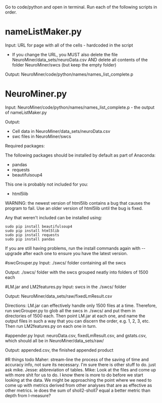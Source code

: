 Go to code/python and open in terminal. Run each of the following scripts in order.

# nameListMaker.py
Input: URL for page with all of the cells - hardcoded in the script
+ If you change the URL, you MUST also delete the file NeuroMiner/data_sets/neuroData.csv AND delete all contents of the folder NeuroMiner/swcs (but keep the empty folder)

Output: NeuroMiner/code/python/names/names_list_complete.p

# NeuroMiner.py
Input: NeuroMiner/code/python/names/names_list_complete.p - the output of nameListMaker.py

Output:
+ Cell data in NeuroMiner/data_sets/neuroData.csv
+ swc files in NeuroMiner/swcs

Required packages: 

The following packages should be installed by default as part of Anaconda:
+ pandas
+ requests
+ beautifulsoup4

This one is probably not included for you:
+ html5lib

WARNING: the newest version of html5lib contains a bug that causes the program to fail. Use an older version of html5lib until the bug is fixed.

Any that weren't included can be installed using:
```
sudo pip install beautifulsoup4
sudo pip install html5lib
sudo pip install requests
sudo pip install pandas
```

If you are still having problems, run the install commands again with --upgrade after each one to ensure you have the latest version.

#swcGrouper.py
Input: ./swcs/ folder containing all the swcs

Output: ./swcs/ folder with the swcs grouped neatly into folders of 1500 each

#LM.jar and LM2features.py
Input: swcs in the ./swcs/ folder

Output: NeuroMiner/data_sets/raw/fixedLmResult.csv

Directions:
LM.jar can effectively handle only 1500 files at a time. Therefore, run swcGrouper.py to glob all the swcs in ./swcs/ and put them in directories of 1500 each. Then point LM.jar at each one, and name the output files in such a way that you can discern the order, e.g. 1, 2, 3, etc. Then run LM2features.py on each one in turn.

#appender.py
Input: neuroData.csv, fixedLmResult.csv, and gstats.csv, which should all be in NeuroMiner/data_sets/raw/

Output: appended.csv, the finished appended product

#R things todo
Maher: stream-line the process of the saving of time and accuracy info, not sure its necessary. I'm sure there is other stuff to do. just ask mike.
Jesse: abbreviation of tables.
Mike: Look at the files and come up with more shit for us to do. I know there is more to do before we start looking at the data. We might be approaching the point where we need to come up with metrics derived from other analyses that are as effective as other metrics. ie does the sum of sholl2-sholl7 equal a better metric than depth from l-measure?
